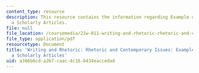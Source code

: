 ```yaml
---
content_type: resource
description: This resource contains the information regarding Example of Notes on
  a Scholarly Articles.
file: null
file_location: /coursemedia/21w-011-writing-and-rhetoric-rhetoric-and-contemporary-issues-fall-2015/a386b6cda2b7caac4c16b434eaccedad_MIT21W_011F15_notes.pdf
file_type: application/pdf
resourcetype: Document
title: 'Writing and Rhetoric: Rhetoric and Contemporary Issues: Example of Notes on
  a Scholarly Articles'
uid: a386b6cd-a2b7-caac-4c16-b434eaccedad
---
```

